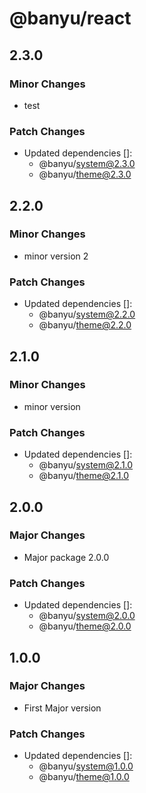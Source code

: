 # @banyu/react

## 2.3.0

### Minor Changes

- test

### Patch Changes

- Updated dependencies []:
  - @banyu/system@2.3.0
  - @banyu/theme@2.3.0

## 2.2.0

### Minor Changes

- minor version 2

### Patch Changes

- Updated dependencies []:
  - @banyu/system@2.2.0
  - @banyu/theme@2.2.0

## 2.1.0

### Minor Changes

- minor version

### Patch Changes

- Updated dependencies []:
  - @banyu/system@2.1.0
  - @banyu/theme@2.1.0

## 2.0.0

### Major Changes

- Major package 2.0.0

### Patch Changes

- Updated dependencies []:
  - @banyu/system@2.0.0
  - @banyu/theme@2.0.0

## 1.0.0

### Major Changes

- First Major version

### Patch Changes

- Updated dependencies []:
  - @banyu/system@1.0.0
  - @banyu/theme@1.0.0
